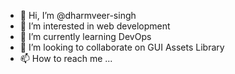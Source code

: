 - 👋 Hi, I’m @dharmveer-singh
- 👀 I’m interested in web development
- 🌱 I’m currently learning DevOps
- 💞️ I’m looking to collaborate on GUI Assets Library
- 📫 How to reach me ...

<!---
dharmveer-singh/dharmveer-singh is a ✨ special ✨ repository because its `README.md` (this file) appears on your GitHub profile.
You can click the Preview link to take a look at your changes.
--->
